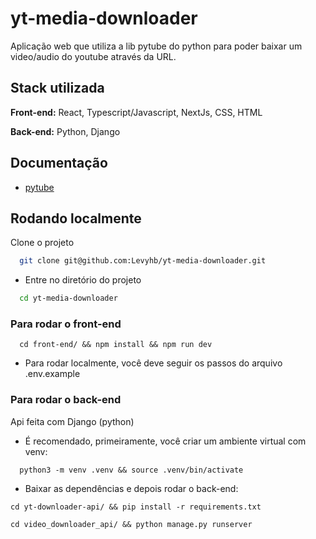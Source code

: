# yt-media-downloader

Aplicação web que utiliza a lib pytube do python para poder baixar um video/audio do youtube através da URL.
## Stack utilizada

**Front-end:** React, Typescript/Javascript, NextJs, CSS, HTML

**Back-end:** Python, Django

## Documentação

- [pytube](https://pytube.io/en/latest/)


## Rodando localmente

Clone o projeto

```bash
  git clone git@github.com:Levyhb/yt-media-downloader.git
```

- Entre no diretório do projeto

```bash
  cd yt-media-downloader
```


### Para rodar o front-end
```
  cd front-end/ && npm install && npm run dev
```

- Para rodar localmente, você deve seguir os passos do arquivo .env.example

### Para rodar o back-end 
Api feita com Django (python)

- É recomendado, primeiramente, você criar um ambiente virtual com venv: 
```
  python3 -m venv .venv && source .venv/bin/activate
```

- Baixar as dependências e depois rodar o back-end:

```
cd yt-downloader-api/ && pip install -r requirements.txt 
```

```
cd video_downloader_api/ && python manage.py runserver
```
